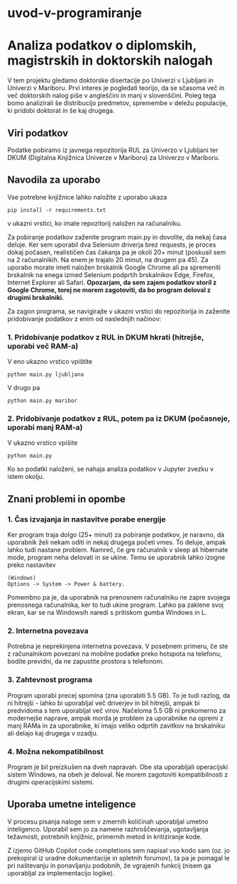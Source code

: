 # uvod-v-programiranje

# Analiza podatkov o diplomskih, magistrskih in doktorskih nalogah

V tem projektu gledamo doktorske disertacije po Univerzi v Ljubljani in Univerzi v Mariboru. Prvi interes je pogledati teorijo, da se sčasoma več in več doktorskih nalog piše v angleščini in manj v slovenščini. Poleg tega bomo analizirali še distribucijo predmetov, spremembe v deležu populacije, ki pridobi doktorat in še kaj drugega.

## Viri podatkov

Podatke pobiramo iz javnega repozitorija RUL za Univerzo v Ljubljani ter DKUM (Digitalna Knjižnica Univerze v Mariboru) za Univerzo v Mariboru.

## Navodila za uporabo

Vse potrebne knjižnice lahko naložite z uporabo ukaza
```
pip install -r requirements.txt
```
v ukazni vrstici, ko imate repozitorij naložen na računalniku.

Za pobiranje podatkov zaženite program main.py in dovolite, da nekaj časa deluje. Ker sem uporabil dva Selenium driverja brez requests, je proces dokaj počasen, realističen čas čakanja pa je okoli 20+ minut (poskusil sem na 2 računalnikih. Na enem je trajalo 20 minut, na drugem pa 45). Za uporabo morate imeti naložen brskalnik Google Chrome ali pa spremeniti brskalnik na enega izmed Selenium podprtih brskalnikov Edge, Firefox, Internet Explorer ali Safari. **Opozarjam, da sem zajem podatkov storil z Google Chrome, torej ne morem zagotoviti, da bo program deloval z drugimi brskalniki.**

Za zagon programa, se navigirajte v ukazni vrstici do repozitorija in zaženite pridobivanje podatkov z enim od naslednjih načinov:

### 1. Pridobivanje podatkov z RUL in DKUM hkrati (hitrejše, uporabi več RAM-a)

V eno ukazno vrstico vpištite
```
python main.py ljubljana
```
V drugo pa
```
python main.py maribor
```

### 2. Pridobivanje podatkov z RUL, potem pa iz DKUM (počasneje, uporabi manj RAM-a)

V ukazno vrstico vpišite
```
python main.py
```

Ko so podatki naloženi, se nahaja analiza podatkov v Jupyter zvezku v istem okolju.

## Znani problemi in opombe

### 1. Čas izvajanja in nastavitve porabe energije

Ker program traja dolgo (25+ minut) za pobiranje podatkov, je naravno, da uporabnik želi nekam oditi in nekaj drugega početi vmes. To deluje, ampak lahko tudi nastane problem. Namreč, če gre računalnik v sleep ali hibernate mode, program neha delovati in se ukine. Temu se uporabnik lahko izogne preko nastavitev
```
(Windows)
Options -> System -> Power & battery.
```

Pomembno pa je, da uporabnik na prenosnem računalniku ne zapre svojega prenosnega računalnika, ker to tudi ukine program. Lahko pa zaklene svoj ekran, kar se na Windowsih naredi s pritiskom gumba Windows in L.

### 2. Internetna povezava

Potrebna je neprekinjena internetna povezava. V posebnem primeru, če ste z računalnikom povezani na mobilne podatke preko hotspota na telefonu, bodite previdni, da ne zapustite prostora s telefonom.

### 3. Zahtevnost programa

Program uporabi precej spomina (zna uporabiti 5.5 GB). To je tudi razlog, da ni hitrejši - lahko bi uporabljal več driverjev in bil hitrejši, ampak bi predvidoma s tem uporabljal več virov. Načeloma 5.5 GB ni prekomerno za modernejše naprave, ampak morda je problem za uporabnike na opremi z manj RAMa in za uporabnike, ki imajo veliko odprtih zavitkov na brskalniku ali delajo kaj drugega v ozadju. 

### 4. Možna nekompatibilnost

Program je bil preizkušen na dveh napravah. Obe sta uporabljali operacijski sistem Windows, na obeh je deloval. Ne morem zagotoviti kompatibilnosti z drugimi operacijskimi sistemi.

## Uporaba umetne inteligence

V procesu pisanja naloge sem v zmernih količinah uporabljal umetno inteligenco. Uporabil sem jo za namene razhroščevanja, ugotavljanja težavnosti, potrebnih knjižnic, primernih metod in kritiziranje kode.

Z izjemo GitHub Copilot code completions sem napisal vso kodo sam (oz. jo prekopiral iz uradne dokumentacije in spletnih forumov), ta pa je pomagal le pri naštevanju in ponavljanju podobnih, že vgrajenih funkcij (nisem ga uporabljal za implementacijo logike).